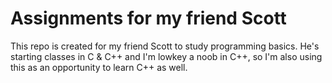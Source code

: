 # Assignments for my friend Scott

This repo is created for my friend Scott to study programming basics. He's starting classes in C & C++ and I'm lowkey a noob in C++, 
so I'm also using this as an opportunity to learn C++ as well.

